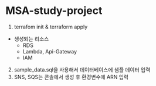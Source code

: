 # MSA-study-project

1. terrafom init & terraform apply
- 생성되는 리소스
  - RDS
  - Lambda, Api-Gateway
  - IAM
2. sample_data.sql을 사용해서 데이터베이스에 샘플 데이터 입력
3. SNS, SQS는 콘솔에서 생성 후 환경변수에 ARN 입력